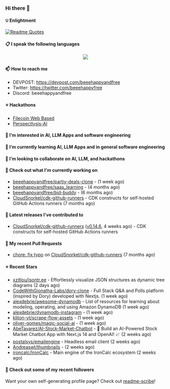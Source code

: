 ### Hi there 👋

#### 💡 Enlightment
[![Readme Quotes](https://quotes-github-readme.vercel.app/api?type=horizontal&theme=nord)](https://github.com/piyushsuthar/github-readme-quotes)

#### 📋 I speak the following languages

<p align="center">
  <a href="https://skillicons.dev">
    <img src="https://skillicons.dev/icons?i=git,kubernetes,docker,c,vim,terraform,python,typescript,java" />
  </a>
</p>


#### 📫 How to reach me
- DEVPOST: https://devpost.com/beeehappyandfree
- Twitter: https://twitter.com/beeehappyfree
- Discord: beeehappyandfree

#### ⭐️ Hackathons
- [Filecoin Web Based](https://devpost.com/software/youtube-dl-dweb)
- [Perspectlysis-AI](https://perspectlysis-ai.vercel.app)

#### 👀 I’m interested in AI, LLM Apps and software engineering

#### 🌱 I’m currently learning AI, LLM Apps and in general software engineering

#### 💞️ I’m looking to collaborate on AI, LLM, and hackathons

#### 👷 Check out what I'm currently working on

- [beeehappyandfree/partiy-deals-clone](https://github.com/beeehappyandfree/partiy-deals-clone) -  (1 week ago)
- [beeehappyandfree/saas_learning](https://github.com/beeehappyandfree/saas_learning) -  (4 months ago)
- [beeehappyandfree/bid-buddy](https://github.com/beeehappyandfree/bid-buddy) -  (6 months ago)
- [CloudSnorkel/cdk-github-runners](https://github.com/CloudSnorkel/cdk-github-runners) - CDK constructs for self-hosted GitHub Actions runners (7 months ago)

#### 🔭 Latest releases I've contributed to

- [CloudSnorkel/cdk-github-runners](https://github.com/CloudSnorkel/cdk-github-runners) ([v0.14.6](https://github.com/CloudSnorkel/cdk-github-runners/releases/tag/v0.14.6), 4 weeks ago) - CDK constructs for self-hosted GitHub Actions runners

#### 🔨 My recent Pull Requests

- [chore: fix typo](https://github.com/CloudSnorkel/cdk-github-runners/pull/542) on [CloudSnorkel/cdk-github-runners](https://github.com/CloudSnorkel/cdk-github-runners) (7 months ago)

#### ⭐ Recent Stars

- [xzitlou/jsontr.ee](https://github.com/xzitlou/jsontr.ee) - Effortlessly visualize JSON structures as dynamic tree diagrams (2 days ago)
- [CodeWithGionatha-Labs/dory-clone](https://github.com/CodeWithGionatha-Labs/dory-clone) - Full Stack Q&amp;A and Polls platform (inspired by Dory) developed with Nextjs. (1 week ago)
- [alexdebrie/awesome-dynamodb](https://github.com/alexdebrie/awesome-dynamodb) - List of resources for learning about modeling, operating, and using Amazon DynamoDB (1 week ago)
- [alexdebrie/dynamodb-instagram](https://github.com/alexdebrie/dynamodb-instagram) -  (1 week ago)
- [kliton-yt/scrape-flow-assets](https://github.com/kliton-yt/scrape-flow-assets) -  (1 week ago)
- [oliver-gomes/magic-social-ai](https://github.com/oliver-gomes/magic-social-ai) -  (1 week ago)
- [AbeTavarez/AI-Stock-Market-Chatbot](https://github.com/AbeTavarez/AI-Stock-Market-Chatbot) - 🚀 Build an AI-Powered Stock Market Chatbot App with Next.js 14 and OpenAI! 📈 (2 weeks ago)
- [postalsys/emailengine](https://github.com/postalsys/emailengine) - Headless email client (2 weeks ago)
- [Andreaswt/thumbnails](https://github.com/Andreaswt/thumbnails) -  (2 weeks ago)
- [ironcalc/IronCalc](https://github.com/ironcalc/IronCalc) - Main engine of the IronCalc ecosystem (2 weeks ago)

#### 👯 Check out some of my recent followers


Want your own self-generating profile page? Check out [readme-scribe](https://github.com/muesli/readme-scribe)!
